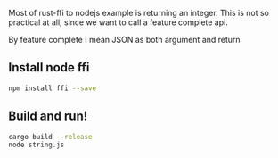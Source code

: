 
Most of rust-ffi to nodejs example is returning an integer. This is not so practical at all, since we want to call a feature complete api.

By feature complete I mean JSON as both argument and return


## Install node ffi

```sh
npm install ffi --save
```

## Build and run!

```sh
cargo build --release
node string.js
````
